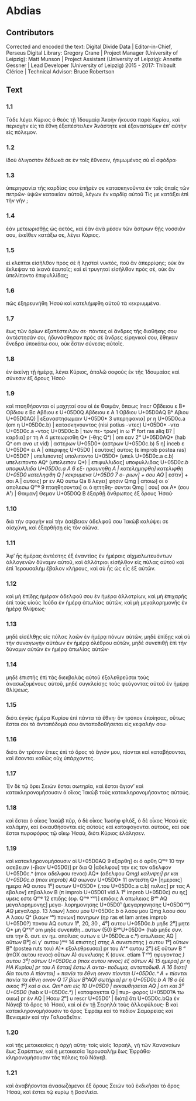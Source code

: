 # Abdias  

## Contributors  
Corrected and encoded the text: Digital Divide Data | Editor-in-Chief, Perseus Digital Library: Gregory Crane | Project Manager (University of Leipzig): Matt Munson | Project Assistant (University of Leipzig): Annette Gessner | Lead Developer (University of Leipzig) 2015 - 2017: Thibault Clérice | Technical Advisor: Bruce Robertson  

## Text  
### 1.1  
Τάδε λέγει Κύριος ὁ θεὸς τῇ Ἰδουμαίᾳ Ἀκοὴν ἤκουσα παρὰ Κυρίου, καὶ περιοχὴν εἰς τὰ ἔθνη ἐξαπέστειλεν Ἀνάστητε καὶ ἐξαναστῶμεν ἐπʼ αὐτὴν εἰς πόλεμον.  
### 1.2  
ἰδοὺ ὀλιγοστὸν δέδωκά σε ἐν τοῖς ἔθνεσιν, ἠτιμωμένος σὺ εἶ σφόδρα·  
### 1.3  
ὑπερηφανία τῆς καρδίας σου ἐπῆρέν σε κατασκηνοῦντα ἐν ταῖς ὀπαῖς τῶν πετρῶν· ὑψῶν κατοικίαν αὐτοῦ, λέγων ἐν καρδίᾳ αὐτοῦ Τίς με κατάξει ἐπὶ τὴν γῆν ;  
### 1.4  
ἐὰν μετεωρισθῇς ὡς ἀετός, καὶ ἐὰν ἀνὰ μέσον τῶν ἄστρων θῇς νοσσιάν σου, ἐκεῖθεν κατάξω σε, λέγει Κύριος.  
### 1.5  
εἰ κλέπται εἰσῆλθον πρὸς σὲ ἢ λῃσταὶ νυκτός, ποῦ ἂν ἀπερρίφης; οὐκ ἂν ἔκλεψαν τὰ ἱκανὰ ἑαυτοῖς; καὶ εἰ τρυγηταὶ εἰσῆλθον πρὸς σέ, οὐκ ἂν ὑπελίποντο ἐπιφυλλίδας;  
### 1.6  
πῶς ἐξηρευνήθη Ἠσοὺ καὶ κατελήμφθη αὐτοῦ τὰ κεκριυμμένα.  
### 1.7  
ἕως τῶν ὁρίων ἐξαπέστειλάν σε· πάντες οἱ ἄνδρες τῆς διαθήκης σου ἀντέστησάν σοι, ἡδυνάσθησαν πρὸς σὲ ἄνδρες εἰρηνικοί σου, ἔθηκαν ἔνεδρα ὑποκάτω σου, οὐκ ἔστιν σύνεσις αὐτοῖς.  
### 1.8  
ἐν ἐκείνῃ τῇ ἡμέρᾳ, λέγει Κύριος, ἀπολῶ σοφοὺς ἐκ τῆς Ἰδουμαίας καὶ σύνεσιν ἐξ ὄρους Ἠσού·  
### 1.9  
καὶ πτοηθήσονται οἱ μαχηταί σου οἱ ἐκ Θαιμάν, ὅπαως Inscr Οβδειου ε B* Οβδιου ε Bc Aβδιου ε U+05D0Q Αβδειου ε A 1 Οβδιου U+05D0ΑQ Bᵇ Aβιου U+05D0AQ) | εξαναστησωμαιν U+05D0* 3 υπερηφανια] pr η U+05D0c.a (om η U+05D0c.b) | κατασκηνουντος (nisi potius -ντες) U+05D0* -ντα U+05D0c.a -ντας U+05D0c.b | των πε- τρων] in ω 1⁰ fort ras aliq B? | καρδια] pr τη A 4 μετεωρισθη Q* (-θης Qᵃ) | om εαν 2⁰ U+05D0AQ* (hab Qᵃ om ανα ut vid) | αστερων U+05D0* (αστρων U+05D0c.b) 5 η] inceb ε U+05D0* ει A | απεριφης U+05D0 | εαυτοις] αυτοις (ε improb postea ras) U+05D0? | υπελιποντο] υπολιποντο U+05D0* (υπελ U+05D0c.a c.b) υπελειποντο AQᵃ (υπελειπον Q*) | επιφυλλιδας] υποφυλλιδας U+05D0*c.b υποφυλλιδα U+05D0c.a A 6 εξ- ηραυνηθη A | κατελημηφθη] κατελιφθη U+05D0 κατεληφθη Q | κεκρυμενα U+05D0 7 ο- ριων] + σου AQ* | εστιν] + σοι A | αυτοις] pr εν AQ αυτω Qa 8 λεγει] φησιν Qmg | αποιω] οι ο΄ απολεσω Qᵐᵍ 9 πτοηθησονται] οι ό ηττηθη- σονται Qmg | σου] σοι A* (σου A¹) | Θαιμαν] Θεμαν U+05D0Q B ἐξαρθῇ ἄνθρωπος ἐξ ὄρους Ἠσαύ·  
### 1.10  
διὰ τὴν σφαγὴν καὶ τὴν ἀσέβειαν ἀδελφοῦ σου Ἰακὼβ καλύψει σε αἰσχύνη, καὶ ἐξαρθήσῃ εἰς τὸν αἰῶνα.  
### 1.11  
Ἀφʼ ἧς ἡμέρας ἀντέστης ἐξ ἐναντίας ἐν ἡμέραις αἰχμαλωτευόντων ἀλλογενῶν δύναμιν αὐτοῦ, καὶ ἀλλότριοι εἰσῆλθον εἰς πύλας αὐτοῦ καὶ ἐπὶ Ἰερουσαλὴμ ἔβαλον κλήρους, καὶ σὺ ἧς ὡς εἷς ἐξ αὐτῶν.  
### 1.12  
καὶ μὴ ἐπίδῃς ἡμέραν ἀδελφοῦ σου ἐν ἡμέρᾳ ἀλλοτρίων, καὶ μὴ ἐπιχαρῆς ἐπὶ τοὺς υἱοὺς Ἰούδα ἐν ἡμέρᾳ ἀπωλίας αὐτῶν, καὶ μὴ μεγαλορημονῆς ἐν ἡμέρᾳ θλίψεως·  
### 1.13  
μηδὲ εἰσέλθῃς εἰς πύλας λαῶν ἐν ἡμέρᾳ πόνων αὐτῶν, μηδέ ἐπίδῃς καὶ σὺ τὴν συναγωγὴν αὐτάων ἐν ἡμέρᾳ ὀλέθρου αὐτῶν, μηδἐ συνεπιθῇ ἐπὶ τὴν δύναμιν αὐτῶν ἐν ἡμέρᾳ ἀπωλίας αὐτῶν·  
### 1.14  
μηδὲ ἐπιστῆς ἐπὶ τὰς διεκβολὰς αὐτοῦ ἐξολεθρεῦσαι τοὺς ἀνασωζομένους αὐτοῦ, μηδέ συγκλείσῃς τοὺς φεύγοντας αὐτοῦ ἐν ἡμέρᾳ θλίψεως.  
### 1.15  
διότι ἐγγὺς ἡμέρα Κυρίου ἐπὶ πάντα τὰ ἔθνη· ὃν τρόπον ἐποίησας, οὕτως ἔσται σοι τὸ ἀνταπόδομά σου ἀνταποδοθήσεται εἰς κεφαλήν σου·  
### 1.16  
διότι ὃν τρόπον ἔπιες ἐπὶ τὸ ὄρος τὸ ἅγιόν μου, πίονται καὶ καταβήσονται, καὶ ἔσονται καθὼς οὐχ ὑπάρχοντες.  
### 1.17  
Ἐν δὲ τῷ ὄρει Σειὼν ἔσται σωτηρία, καὶ ἔσται ἅγιονʼ καὶ κατακληρονομήσουσιν ὁ οἵκος Ἰακὼβ τοὺς κατακληρονομήσαντας αὐτούς.  
### 1.18  
καὶ ἔσται ὁ οἶκος Ἰακὼβ πῦρ, ὁ δὲ οἶκος Ἰωσὴφ φλόξ, ὁ δὲ οἶκος Ἠσαύ εἰς καλάμην, καὶ ἐκκαυθήσονται εἰς αὐτοὺς καὶ καταφάγονται αὐτούς, καὶ οὐκ ἔσται πυροφόρος τῷ οἴκῳ Ἠσαύ, διότι Κύριος ἐλάλησεν.  
### 1.19  
καὶ κατακληρονομήσουσιν οἱ U+05D0ΑQ 9 εξαρθη] οι ό αρθη Qᵐᵍ 10 την ασεβειαν (-βιαν U+05D0)] pr δια Q |αδελφου] την εις τον αδελφον U+05D0c.ᵃ (mox αδελφου revoc) AQ* (αδελφου Q*mg) καλνψει] pr και U+05D0c.a (mox improb) AQ* αιωναν U+05D0* 11 αντεστη Q* |ημεραις] ημερα AQ αυτου 1⁰] ουτων U+05D0* (.του U+05D0c.a c.b) πυλας] pr τας A εβαλον] επβαλλον B (π improb U+05D01 vid λ 1⁰ improb U+05D0c) συ ης] υμεις εστε Qᵐᵍ 12 επιδῃς (εφ. Qᵐᵍ ᵛⁱᵈ)] επιδοις A απωλειας Bᵃᵇ AQ μεγαλορημονης] μεγα- λορημονησης U+05D0¹ (μεγαρηονησης U+05D0*ᵛⁱᵈ) AQ* μεγαλορρ. 13 λαων] λαου μου U+05D0c.b ό λαου μου Qmg λαου σου A λαου Qᵃ (λαων ᵃᵇ) πονων] πονηρων (ηρ ras et lam antes improb U+05D0?) πονου AQ ουτων 1⁰, 20, 30 , 4⁰] αυτου U+05D0c.b μηδε 2⁰] μητε Q* μη Qᵃᵛiᵈ om μηδε συνεπιθη...αυτων (50) BᵃᵇU+05D0* (hab μηδε συν. επι την δ. αυτ. εν ημ. απολιας ουτων ε U+05D0c.a c.ᵇ) απωλειας AQ | οὕτων B⁰] οἱ γʼ αυτου )ᵐᵍ 14 επιστης] στης A συνεπιστης ) αυτου 1⁰] οὕτων B⁰ (postea ruts του) A)* εξολεθρευσαι] pr του Aᵃ* αυτου 2⁰] ἐξ οὕτων B ᵈ (mΟX αυτου revoc) οὕτων A) συνκλισης Κ (συνκ. etiam Τ*ᵛⁱᵈ) ηφυγοντας ) αυτου 3⁰] οὕτων U+05D0c.a (mox αυτου revoc) ἐξ οὕτων A) 15 ημερα] pr η HA Κυρίου] pr του A ἔσται] ἔστω A αντα- ποδωμα, ανταποδωθ. A 16 διότι] δία τουτο A πίονται] + πανία τα ἔθνη οινον πίονται U+05D0c.ᵃ A + πίονται πανία τα ἔθνη οινον Q 17 βίων BᵇAQ) σωτήρια] pr η U+05D0c.b A 18 ο δὲ οικος 1⁰] καί ο οικ. Qmᵍ om εἰς 10 U+05D0 | εκκαυθησεται AQ | om και 3⁰ U+05D0* (hab κ U+05D0c.ᵃ) | καταφαγεται Q | πυρ- φορος U+05D0?A τω οικω] pr ἐν AQ | Ησαυ 2⁰] υ rescr U+05D0¹ | διότι] ὅτι U+05D0c.bQa ἐν Νάγεβ τὸ ὄρος τὸ Ἠσαύ, καὶ οἱ ἐν τῇ Σεφηλὰ τοὺς ἀλλοφύλους· B καὶ κατακληρονομήσουσιν τὸ ὄρος Ἐφράιμ καὶ τὸ πεδίον Σαμαρείας καὶ Βενιαμεὶν καὶ τὴν Γαλααδεῖτιν.  
### 1.20  
καὶ τῆς μετοικεσίας ἡ ἀρχὴ αὕτη· τοῖς υἱοῖς Ἰσραήλ, γῆ τῶν Χαναναίων ἕως Σαρέπτων, καὶ ἡ μετοικεσία Ἰερουσαλὴμ ἕως Ἐφράθα· κληρονομήσουσιν τὰς πόλεις τοῦ Νάγεβ.  
### 1.21  
καὶ ἀναβήσονται ἀνασωζόμενοι ἐξ ὄρους Σειὼν τοῦ ἐκδικῆσαι τὸ ὄρος Ἠσαύ, καὶ ἔσται τῷ κυρίῳ ἡ βασιλεία.  
